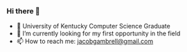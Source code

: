 ### Hi there 👋

<!--
**JacobRG/JacobRG** is a ✨ _special_ ✨ repository because its `README.md` (this file) appears on your GitHub profile.

Here are some ideas to get you started:
-->

- 🔭 University of Kentucky Computer Science Graduate
- 🌱 I’m currently looking for my first opportunity in the field
- 📫 How to reach me: jacobgambrell@gmail.com
